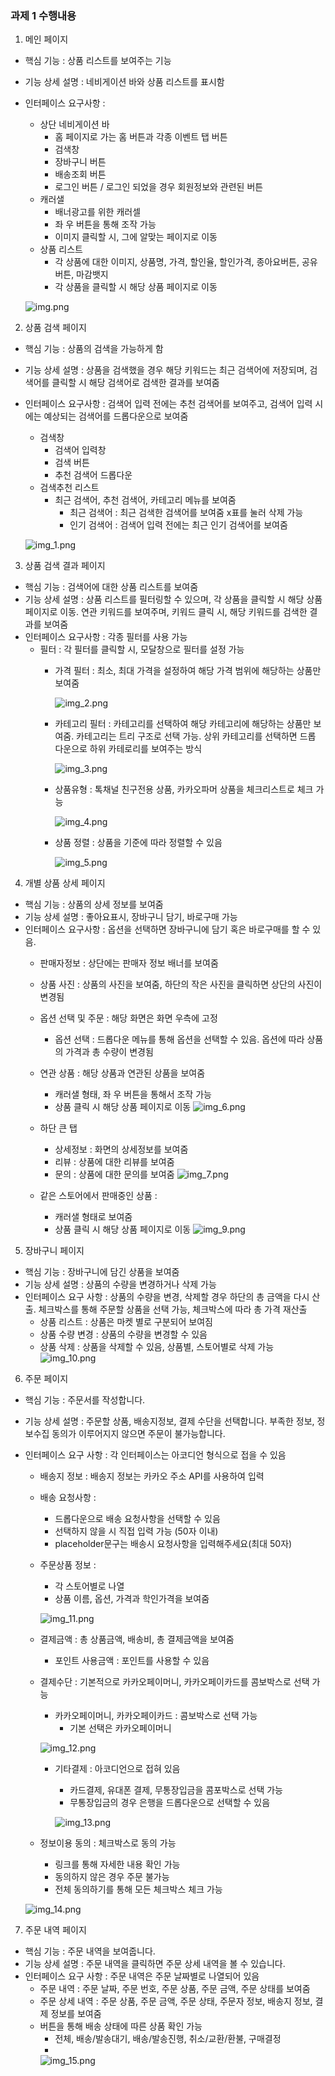 
### 과제 1 수행내용

1. 메인 페이지
- 핵심 기능 : 상품 리스트를 보여주는 기능
- 기능 상세 설명 : 네비게이션 바와 상품 리스트를 표시함
- 인터페이스 요구사항 :
    - 상단 네비게이션 바
        - 홈 페이지로 가는 홈 버튼과 각종 이벤트 탭 버튼
        - 검색창
        - 장바구니 버튼
        - 배송조회 버튼
        - 로그인 버튼 / 로그인 되었을 경우 회원정보와 관련된 버튼
    - 캐러샐
        - 배너광고를 위한 캐러셀
        - 좌 우 버튼을 통해 조작 가능
        - 이미지 클릭할 시, 그에 알맞는 페이지로 이동
    - 상품 리스트
        - 각 상품에 대한 이미지, 상품명, 가격, 할인율, 할인가격, 종아요버튼, 공유버튼, 마감뱃지
        - 각 상품을 클릭할 시 해당 상품 페이지로 이동

  ![img.png](README_IMG/img.png)
  </br>

2. 상품 검색 페이지
- 핵심 기능 : 상품의 검색을 가능하게 함
- 기능 상세 설명 : 상품을 검색했을 경우 해당 키워드는 최근 검색어에 저장되며, 검색어를 클릭할 시 해당 검색어로 검색한 결과를 보여줌
- 인터페이스 요구사항 : 검색어 입력 전에는 추천 검색어를 보여주고, 검색어 입력 시에는 예상되는 검색어를 드롭다운으로 보여줌
    - 검색창
        - 검색어 입력창
        - 검색 버튼
        - 추천 검색어 드롭다운
    - 검색추천 리스트
        - 최근 검색어, 추천 검색어, 카테고리 메뉴를 보여줌
            - 최근 검색어 : 최근 검색한 검색어를 보여줌 x표를 눌러 삭제 가능
            - 인기 검색어 : 검색어 입력 전에는 최근 인기 검색어를 보여줌

  ![img_1.png](README_IMG/img_1.png)

3. 상품 검색 결과 페이지
- 핵심 기능 : 검색어에 대한 상품 리스트를 보여줌
- 기능 상세 설명 : 상품 리스트를 필터링할 수 있으며, 각 상품을 클릭할 시 해당 상품 페이지로 이동. 연관 키워드를 보여주며, 키워드 클릭 시, 해당 키워드를 검색한 결과를 보여줌
- 인터페이스 요구사항 : 각종 필터를 사용 가능
    - 필터 : 각 필터를 클릭할 시, 모달창으로 필터를 설정 가능
        - 가격 필터 : 최소, 최대 가격을 설정하여 해당 가격 범위에 해당하는 상품만 보여줌
          
          ![img_2.png](README_IMG/img_2.png)
        - 카테고리 필터 : 카테고리를 선택하여 해당 카테고리에 해당하는 상품만 보여줌.
          카테고리는 트리 구조로 선택 가능. 상위 카테고리를 선택하면 드롭 다운으로 하위 카테로리를 보여주는 방식
      
          ![img_3.png](README_IMG/img_3.png)
        - 상품유형 : 톡채널 친구전용 상품, 카카오파머 상품을 체크리스트로 체크 가능
          
          ![img_4.png](README_IMG/img_4.png)
        - 상품 정렬 : 상품을 기준에 따라 정렬할 수 있음
          
          ![img_5.png](README_IMG/img_5.png)


4. 개별 상품 상세 페이지

- 핵심 기능 : 상품의 상세 정보를 보여줌
- 기능 상세 설명 : 좋아요표시, 장바구니 담기, 바로구매 가능
- 인터페이스 요구사항 : 옵션을 선택하면 장바구니에 담기 혹은 바로구매를 할 수 있음.
    - 판매자정보 : 상단에는 판매자 정보 배너를 보여줌
    - 상품 사진 : 상품의 사진을 보여줌, 하단의 작은 사진을 클릭하면 상단의 사진이 변경됨
    - 옵션 선택 및 주문 : 해당 화면은 화면 우측에 고정
        - 옵션 선택 : 드롭다운 메뉴를 통해 옵션을 선택할 수 있음.
          옵션에 따라 상품의 가격과 총 수량이 변경됨

    - 연관 상품 : 해당 상품과 연관된 상품을 보여줌
        - 캐러샐 형태, 좌 우 버튼을 통해서 조작 가능
        - 상품 클릭 시 해당 상품 페이지로 이동
          ![img_6.png](README_IMG/img_6.png)

    - 하단 큰 탭
        - 상세정보 : 화면의 상세정보를 보여줌
        - 리뷰 : 상품에 대한 리뷰를 보여줌
        - 문의 : 상품에 대한 문의를 보여줌
          ![img_7.png](README_IMG/img_7.png)
    - 같은 스토어에서 판매중인 상품 :
        - 캐러샐 형태로 보여줌
        - 상품 클릭 시 해당 상품 페이지로 이동
          ![img_9.png](README_IMG/img_9.png)
5. 장바구니 페이지
- 핵심 기능 : 장바구니에 담긴 상품을 보여줌
- 기능 상세 설명 : 상품의 수량을 변경하거나 삭제 가능
- 인터페이스 요구 사항 : 상품의 수량을 변경, 삭제할 경우 하단의 총 금액을 다시 산출. 체크박스를 통해 주문할 상품을 선택 가능, 체크박스에 따라 총 가격 재산출
    - 상품 리스트 : 상품은 마켓 별로 구분되어 보여짐
    - 상품 수량 변경 : 상품의 수량을 변경할 수 있음
    - 상품 삭제 : 상품을 삭제할 수 있음, 상품별, 스토어별로 삭제 가능
      ![img_10.png](README_IMG/img_10.png)

6. 주문 페이지
- 핵심 기능 : 주문서를 작성합니다.
- 기능 상세 설명 : 주문할 상품, 배송지정보, 결제 수단을 선택합니다. 부족한 정보, 정보수집 동의가 이루어지지 않으면 주문이 불가능합니다.
- 인터페이스 요구 사항 : 각 인터페이스는 아코디언 형식으로 접을 수 있음
    - 배송지 정보 : 배송지 정보는 카카오 주소 API를 사용하여 입력
    - 배송 요청사항 :
        - 드롭다운으로 배송 요청사항을 선택할 수 있음
        - 선택하지 않을 시 직접 입력 가능 (50자 이내)
        - placeholder문구는 배송시 요청사항을 입력해주세요(최대 50자)
    - 주문상품 정보 :
        - 각 스토어별로 나열
        - 상품 이름, 옵션, 가격과 학인가격을 보여줌

      ![img_11.png](README_IMG/img_11.png)
    - 결제금액 : 총 상품금액, 배송비, 총 결제금액을 보여줌
        - 포인트 사용금액 : 포인트를 사용할 수 있음
    - 결제수단 : 기본적으로 카카오페이머니, 카카오페이카드를 콤보박스로 선택 가능
        - 카카오페이머니, 카카오페이카드 : 콤보박스로 선택 가능
            - 기본 선택은 카카오페이머니

      ![img_12.png](README_IMG/img_12.png)
        - 기타결제 : 아코디언으로 접혀 있음
            - 카드결제, 유대폰 결제, 무통장입금을 콤포박스로 선택 가능
            - 무통장입금의 경우 은행을 드롭다운으로 선택할 수 있음

          ![img_13.png](README_IMG/img_13.png)
    - 정보이용 동의 : 체크박스로 동의 가능
        - 링크를 통해 자세한 내용 확인 가능
        - 동의하지 않은 경우 주문 불가능
        - 전체 동의하기를 통해 모든 체크박스 체크 가능

  ![img_14.png](README_IMG/img_14.png)





7. 주문 내역 페이지
- 핵심 기능 : 주문 내역을 보여줍니다.
- 기능 상세 설명 : 주문 내역을 클릭하면 주문 상세 내역을 볼 수 있습니다.
- 인터페이스 요구 사항 : 주문 내역은 주문 날짜별로 나열되어 있음
    - 주문 내역 : 주문 날짜, 주문 번호, 주문 상품, 주문 금액, 주문 상태를 보여줌
    - 주문 상세 내역 : 주문 상품, 주문 금액, 주문 상태, 주문자 정보, 배송지 정보, 결제 정보를 보여줌
    - 버튼을 통해 배송 상태에 따른 상품 확인 가능
        - 전체, 배송/발송대기, 배송/발송진행, 취소/교환/환불, 구매결정
        -
      ![img_15.png](README_IMG/img_15.png)
      </br>
